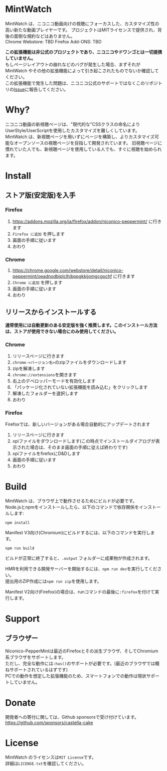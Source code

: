 # MintWatch

MintWatch は、ニコニコ動画向けの視聴にフォーカスした、カスタマイズ性の高い新たな動画プレイヤーです。
プロジェクトはMITライセンスで提供され、背後の面倒な規約などはありません。   
Chrome Webstore: TBD
Firefox Add-ONS: TBD

**この拡張機能は非公式のプロジェクトであり、ニコニコやドワンゴとは一切提携していません。**   
もしページレイアウトの崩れなどのバグが発生した場合、まずそれが MintWatch やその他の拡張機能によって引き起こされたものでないか確認してください。   
この拡張機能で発生した問題は、ニコニコ公式のサポートではなくこのリポジトリの[Issue](https://github.com/castella-cake/mintwatch/issues)に報告してください。

# Why?
ニコニコ動画の新視聴ページは、"現代的な"CSSクラスの命名によりUserStyle/UserScriptを使用したカスタマイズを難しくしています。   
MintWatch は、新視聴ページを用いずにページを構築し、よりカスタマイズ可能なオープンソースの視聴ページを目指して開発されています。
旧視聴ページに慣れていた人でも、新視聴ページを使用している人でも、すぐに視聴を始められます。

# Install
## ストア版(安定版)を入手
### Firefox
1. https://addons.mozilla.org/ja/firefox/addon/niconico-peppermint/ に行きます
2. ``Firefox に追加`` を押します
3. 画面の手順に従います
4. おわり
### Chrome
1. https://chrome.google.com/webstore/detail/niconico-peppermint/oeadnodbjplclhibppgkkijomgcgochf に行きます
2. ``Chrome に追加`` を押します
3. 画面の手順に従います
4. おわり
## リリースからインストールする
**通常使用には自動更新のある安定版を強く推奨します。このインストール方法は、ストアが使用できない場合にのみ使用してください。**
### Chrome
1. リリースページに行きます
2. ``chrome-<バージョン名>``のzipファイルをダウンロードします
3. zipを解凍します
4. ``chrome://extensions``を開きます
5. 右上のデベロッパーモードを有効化します
6. 「パッケージ化されていない拡張機能を読み込む」をクリックします
7. 解凍したフォルダーを選択します
8. おわり
### Firefox
Firefoxでは、新しいバージョンがある場合自動的にアップデートされます
1. リリースページに行きます
2. xpiファイルをダウンロードします(この時点でインストールダイアログが表示された場合は、そのまま画面の手順に従えば終わりです)
3. xpiファイルをfirefoxにD&Dします
4. 画面の手順に従います
5. おわり

# Build
MintWatch は、ブラウザ上で動作させるためにビルドが必要です。   
Node.jsとnpmをインストールしたら、以下のコマンドで依存関係をインストールします:
```
npm install
```
Manifest V3向け(Chromium)にビルドするには、以下のコマンドを実行します。
```
npm run build
```
ビルドが正常に終了すると、`.output` フォルダーに成果物が作成されます。   

HMRを利用できる開発サーバーを開始するには、`npm run dev`を実行してください。   
提出用のZIP作成には`npm run zip`を使用します。

Manifest V2向け(Firefox)の場合は、runコマンドの最後に`:firefox`を付けて実行します。   

# Support
## ブラウザー
Niconico-PepperMintは最近のFirefoxとその派生ブラウザ、そしてChromium系ブラウザをサポートします。  
ただし、完全な動作には`:has()`のサポートが必要です。(最近のブラウザでは概ねサポートされているはずです)   
PCでの動作を想定した拡張機能のため、スマートフォンでの動作は現状サポートしていません。

# Donate
開発者への寄付に関しては、Github sponsorsで受け付けています。   
https://github.com/sponsors/castella-cake

# License
MintWatch のライセンスは``MIT License``です。  
詳細は``LICENSE.txt``を確認してください。  